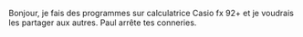 Bonjour, je fais des programmes sur calculatrice Casio fx 92+ et je voudrais les partager aux autres. Paul arrête tes conneries.
